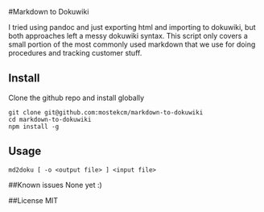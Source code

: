 #Markdown to Dokuwiki

I tried using pandoc and just exporting html and importing to dokuwiki, but both approaches left a messy dokuwiki syntax.  This script only covers a small portion of the most commonly used markdown that we use for doing procedures and tracking customer stuff.


## Install

Clone the github repo and install globally
```
git clone git@github.com:mostekcm/markdown-to-dokuwiki
cd markdown-to-dokuwiki
npm install -g
```

## Usage

```
md2doku [ -o <output file> ] <input file>
```


##Known issues
None yet :)

##License
MIT